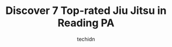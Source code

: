 ---
layout: ampstory
image: https://i0.wp.com/www.depkes.org/wp-content/uploads/2023/06/jiu-jitsu-0-in-reading-pa-1685848146.jpeg?resize=640,853
author: techidn
featured: false
description: Discover the impressive array of Jiu Jitsu options in Reading PA, where you can find 7 of the largest Jiu Jitsu establishments in the area. From renowned classics to hidden gems, Reading PA 
title: Discover 7 Top-rated Jiu Jitsu in Reading PA
cover:
   title: Discover 7 Top-rated Jiu Jitsu in Reading PA
   subtitle: Rickpate
   background: https://www.depkes.org/wp-content/uploads/2023/06/jiu-jitsu-0-in-reading-pa-1685848146.jpeg

pages: 
 - layout: thirds
   top: <h1>#1 MMA Academy, Home Of Team Pereira,Equipe Jucao</h1>
   bottom: "<p>I signed my then-11-year-old, who is now 12 years old. The bullying that my son faced at school and his lack of confidence were tough times. It is the first time that my </p>"
   background: https://www.depkes.org/wp-content/uploads/2023/06/jiu-jitsu-1-in-reading-pa-1685848147.jpeg
   backgroundblur: true
 - layout: thirds
   top: <h1>#2 Wyomissing ATA Martial Arts</h1>
   bottom: "<p>ATA is a great organization that has provided my daughter guidance and discipline. In only 5 months my daughters behavior has improved, she is more accepting of construc</p>"
   background: https://www.depkes.org/wp-content/uploads/2023/06/jiu-jitsu-2-in-reading-pa-1685848147.jpeg
   cta:
      link: https://www.depkes.org/blog/discover-7-top-rated-jiu-jitsu-in-reading-pa/
      text: Discover 7 Top-rated Jiu Jitsu in Reading PA
 - layout: thirds
   top: <h1>#3 Berks County Brazilian Jiu-Jitsu</h1>
   bottom: "<p>4700 N 5th Street Hwy, Temple, PA 19560, United States</p>"
   background: https://www.depkes.org/wp-content/uploads/2023/06/jiu-jitsu-3-in-reading-pa-1685848147.jpeg
   cta:
      link: https://www.depkes.org/blog/discover-7-top-rated-jiu-jitsu-in-reading-pa/
      text: Discover 7 Top-rated Jiu Jitsu in Reading PA
 - layout: thirds
   top: <h1>#4 Open Call Martial Arts</h1>
   bottom: "<p>2686 Bernville Rd, Reading, PA 19605, United States</p>"
   background: https://images.unsplash.com/photo-1604871000636-074fa5117945?ixlib=rb-4.0.3&ixid=MnwxMjA3fDB8MHxwaG90by1wYWdlfHx8fGVufDB8fHx8&auto=format&fit=crop&w=640&h=853&q=80
   cta:
      link: https://www.depkes.org/blog/discover-7-top-rated-jiu-jitsu-in-reading-pa/
      text: Discover 7 Top-rated Jiu Jitsu in Reading PA
 - layout: thirds
   top: <h1>#5 Red Dragon Karate</h1>
   bottom: "<p>21 S 9th St, Reading, PA 19602, United States</p>"
   background: https://images.unsplash.com/photo-1567095761054-7a02e69e5c43?ixlib=rb-4.0.3&ixid=MnwxMjA3fDB8MHxwaG90by1wYWdlfHx8fGVufDB8fHx8&auto=format&fit=crop&w=640&h=853&q=80
   cta:
      link: https://www.depkes.org/blog/discover-7-top-rated-jiu-jitsu-in-reading-pa/
      text: Discover 7 Top-rated Jiu Jitsu in Reading PA
 - layout: thirds
   top: <h1>#6 MMA Academy, Home Of Team Pereira</h1>
   bottom: "<p>531 Canal St, Reading, PA 19602, United States</p>"
   background: https://images.unsplash.com/photo-1515405295579-ba7b45403062?ixlib=rb-4.0.3&ixid=MnwxMjA3fDB8MHxwaG90by1wYWdlfHx8fGVufDB8fHx8&auto=format&fit=crop&w=640&h=853&q=80
   cta:
      link: https://www.depkes.org/blog/discover-7-top-rated-jiu-jitsu-in-reading-pa/
      text: Discover 7 Top-rated Jiu Jitsu in Reading PA

 - layout: thirds
   middle: Continue reading...
   background: https://images.unsplash.com/photo-1613843873231-1447db182f97?ixlib=rb-4.0.3&ixid=MnwxMjA3fDB8MHxwaG90by1wYWdlfHx8fGVufDB8fHx8&auto=format&fit=crop&w=640&h=853&q=80
   cta:
      link: https://www.depkes.org/blog/discover-7-top-rated-jiu-jitsu-in-reading-pa/
      text: Discover 7 Top-rated Jiu Jitsu in Reading PA
      
---